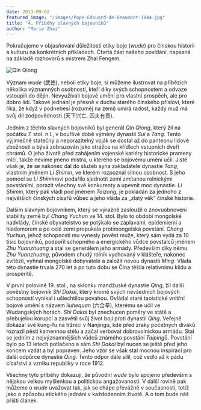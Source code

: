 ```yaml
---
date: 2013-09-02
featured_image: "/images/Pope-Edouard-de-Beaumont-1844.jpg"
title: "4. Příběhy slavných bojovníků"
author: "Marie Zhai"
---
```

Pokračujeme v objasňování důležitosti etiky boje (*wude*) pro čínskou historii a kulturu na konkrétních příkladech. Čtvrtá část našeho povídání, napsaná na základě rozhovorů s mistrem Zhai Fengem.
<!--more-->

![Qin Qiong](/images/wushu-4-qinqiong.jpg#float)

Význam *wude* (武徳), neboli etiky boje, si můžeme ilustrovat na příbězích několika významných osobností, kteří díky svých schopnostem a odvaze vstoupili do dějin. Nevyužívali bojové umění pro vlastní prospěch, ale pro dobro lidí. Takové jednání je přesně v duchu starého čínského přísloví, které říká, že když v podnebesí (rozuměj na zemi) umírá radost, každý muž má svůj díl zodpovědnosti (天下兴亡, 匹夫有责).

Jedním z těchto slavných bojovníků byl generál *Qin Qiong*, který žil na počátku 7. stol. n.l., v  bouřlivé době výměny dynastií *Sui* a *Tang*. Tento výjimečně statečný a neporazitelný voják se dostal až do panteonu lidové zbožnosti a bývá zobrazován jako strážce na křídlech vstupních dveří chrámů. O jeho životě před zahájením vojenské kariéry historické prameny mlčí, takže nevíme jméno mistra, u kterého se bojovému umění učil. Jisté však je, že se nakonec dal do služeb syna zakladatele dynastie *Tang*, vlastním jménem *Li Shimin*, ve kterém rozpoznal silnou osobnost. S jeho pomocí se *Li Shimin*ovi podařilo sjednotit zemi zmítanou rolnickými povstáními, porazit všechny své konkurenty a upevnit moc dynastie. *Li Shimin*, který pak vládl pod jménem *Taizong*, je pokládán za jednoho z největších čínských císařů vůbec a jeho vláda za „zlatý věk“ čínské historie.

Dalším slavným bojovníkem, který se výrazně zasloužil o znovuobnovení stability země byl *Chang Yuchun* ve 14. stol. Bylo to období mongolské nadvlády, čínské obyvatelstvo se potýkalo se záplavami, epidemiemi a hladomorem a po celé zemi propukala protimongolská povstání. *Chang Yuchun*, jehož schopnosti mu vynesly pověst muže, který sám vydá za 10 tisíc bojovníků, podpořil schopného a energického vůdce povstalců jménem *Zhu Yuanzhuang* a stal se generálem jeho armády. Především díky němu *Zhu Yuanzhuang*, původem chudý rolník vychovaný v klášteře, nakonec zvítězil, vyhnal mongolské dobyvatele a založit novou dynastii *Ming*. Vláda této dynastie trvala 270 let a po tuto dobu se Čína těšila relativnímu klidu a prosperitě.

V první polovině 19. stol., na sklonku mandžuské dynastie *Qing*, žil další pověstný bojovník *Shi Dakai*, který kromě svých nevšedních bojových schopností vynikal i ušlechtilou povahou. Ovládal staré taoistické vnitřní bojové umění s názvem *liuhequan* (六合拳), kterému se učil ve Wudangských horách. *Shi Dakai* byl znechucen poměry ve státě a přebujelou korupcí a zasvětil svůj život boji proti dynastii *Qing*. Veřejně dokázal své kung-fu na tržnici v Nanjingu, kde před zraky početných diváků rozrazil pěstí kamennou stélu a začal verbovat dobrovolnickou armádu. Stal se jedním z nejvýznamnějších vůdců známého povstání *Taiping*ů. Povstání bylo po 13 letech potlačeno a sám *Shi Dakai* byl nucen se ještě před jeho koncem vzdát a byl popraven. Jeho vzor se však stal mocnou inspirací pro další odpůrce dynastie *Qing*. Tento odpor dále sílil, což vedlo až k pádu císařství a vzniku republiky v roce 1912.

Všechny tyto příběhy dokazují, že původní *wude* bylo spojeno především s nějakou velkou myšlenkou a politickou angažovaností. V další rovině pak můžeme o *wude* uvažovat tak, jak se chápe převážně v současnosti, totiž jako o způsobu etického jednání v každodenním životě. A o tom bude náš příští článek.
